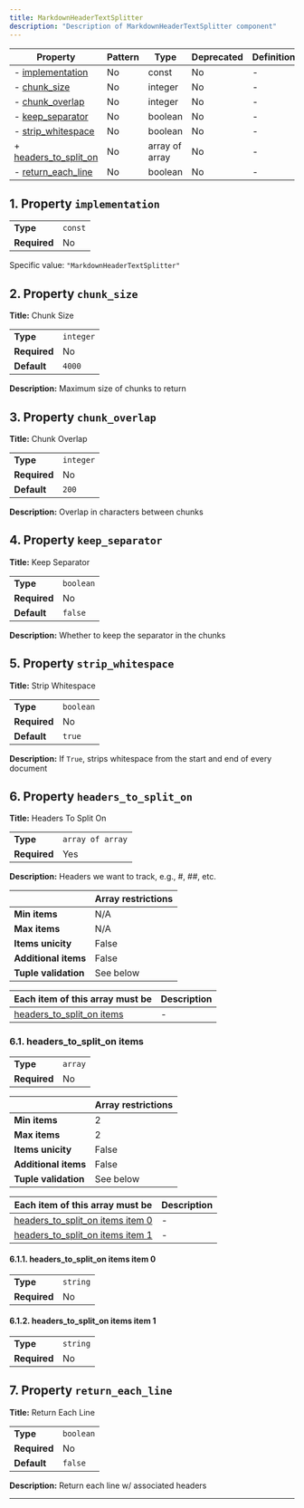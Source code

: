 ```yaml
---
title: MarkdownHeaderTextSplitter
description: "Description of MarkdownHeaderTextSplitter component"
---
```

| Property                                       | Pattern | Type           | Deprecated | Definition | Title/Description   |
| ---------------------------------------------- | ------- | -------------- | ---------- | ---------- | ------------------- |
| - [implementation](#implementation )           | No      | const          | No         | -          | -                   |
| - [chunk_size](#chunk_size )                   | No      | integer        | No         | -          | Chunk Size          |
| - [chunk_overlap](#chunk_overlap )             | No      | integer        | No         | -          | Chunk Overlap       |
| - [keep_separator](#keep_separator )           | No      | boolean        | No         | -          | Keep Separator      |
| - [strip_whitespace](#strip_whitespace )       | No      | boolean        | No         | -          | Strip Whitespace    |
| + [headers_to_split_on](#headers_to_split_on ) | No      | array of array | No         | -          | Headers To Split On |
| - [return_each_line](#return_each_line )       | No      | boolean        | No         | -          | Return Each Line    |

## <a name="implementation"></a>1. Property `implementation`

|              |         |
| ------------ | ------- |
| **Type**     | `const` |
| **Required** | No      |

Specific value: `"MarkdownHeaderTextSplitter"`

## <a name="chunk_size"></a>2. Property `chunk_size`

**Title:** Chunk Size

|              |           |
| ------------ | --------- |
| **Type**     | `integer` |
| **Required** | No        |
| **Default**  | `4000`    |

**Description:** Maximum size of chunks to return

## <a name="chunk_overlap"></a>3. Property `chunk_overlap`

**Title:** Chunk Overlap

|              |           |
| ------------ | --------- |
| **Type**     | `integer` |
| **Required** | No        |
| **Default**  | `200`     |

**Description:** Overlap in characters between chunks

## <a name="keep_separator"></a>4. Property `keep_separator`

**Title:** Keep Separator

|              |           |
| ------------ | --------- |
| **Type**     | `boolean` |
| **Required** | No        |
| **Default**  | `false`   |

**Description:** Whether to keep the separator in the chunks

## <a name="strip_whitespace"></a>5. Property `strip_whitespace`

**Title:** Strip Whitespace

|              |           |
| ------------ | --------- |
| **Type**     | `boolean` |
| **Required** | No        |
| **Default**  | `true`    |

**Description:** If `True`, strips whitespace from the start and end of every document

## <a name="headers_to_split_on"></a>6. Property `headers_to_split_on`

**Title:** Headers To Split On

|              |                  |
| ------------ | ---------------- |
| **Type**     | `array of array` |
| **Required** | Yes              |

**Description:** Headers we want to track, e.g., #, ##, etc.

|                      | Array restrictions |
| -------------------- | ------------------ |
| **Min items**        | N/A                |
| **Max items**        | N/A                |
| **Items unicity**    | False              |
| **Additional items** | False              |
| **Tuple validation** | See below          |

| Each item of this array must be                         | Description |
| ------------------------------------------------------- | ----------- |
| [headers_to_split_on items](#headers_to_split_on_items) | -           |

### <a name="autogenerated_heading_2"></a>6.1. headers_to_split_on items

|              |         |
| ------------ | ------- |
| **Type**     | `array` |
| **Required** | No      |

|                      | Array restrictions |
| -------------------- | ------------------ |
| **Min items**        | 2                  |
| **Max items**        | 2                  |
| **Items unicity**    | False              |
| **Additional items** | False              |
| **Tuple validation** | See below          |

| Each item of this array must be                                         | Description |
| ----------------------------------------------------------------------- | ----------- |
| [headers_to_split_on items item 0](#headers_to_split_on_items_items_i0) | -           |
| [headers_to_split_on items item 1](#headers_to_split_on_items_items_i1) | -           |

#### <a name="autogenerated_heading_3"></a>6.1.1. headers_to_split_on items item 0

|              |          |
| ------------ | -------- |
| **Type**     | `string` |
| **Required** | No       |

#### <a name="autogenerated_heading_4"></a>6.1.2. headers_to_split_on items item 1

|              |          |
| ------------ | -------- |
| **Type**     | `string` |
| **Required** | No       |

## <a name="return_each_line"></a>7. Property `return_each_line`

**Title:** Return Each Line

|              |           |
| ------------ | --------- |
| **Type**     | `boolean` |
| **Required** | No        |
| **Default**  | `false`   |

**Description:** Return each line w/ associated headers

----------------------------------------------------------------------------------------------------------------------------
